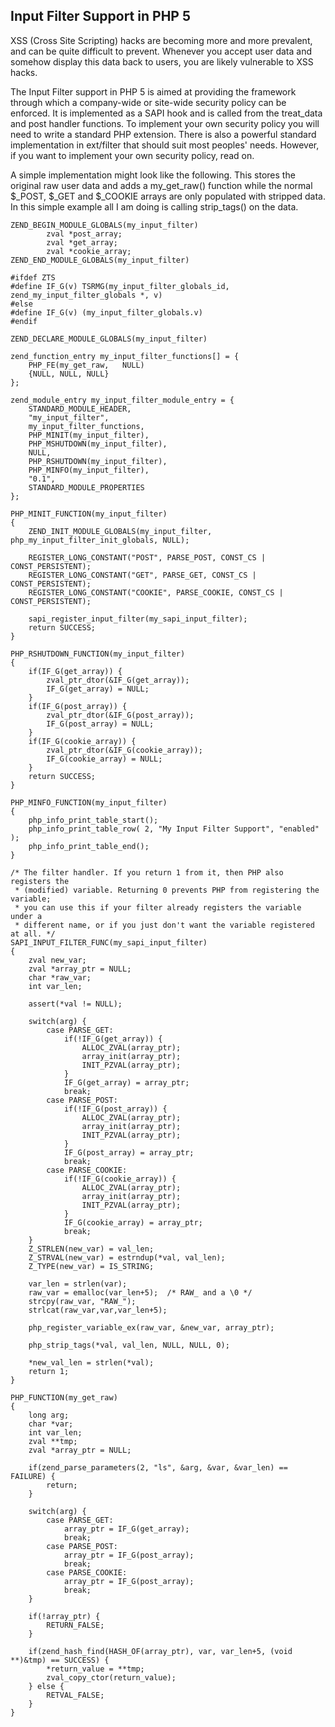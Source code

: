 Input Filter Support in PHP 5
-----------------------------

XSS (Cross Site Scripting) hacks are becoming more and more prevalent,
and can be quite difficult to prevent.  Whenever you accept user data
and somehow display this data back to users, you are likely vulnerable
to XSS hacks.

The Input Filter support in PHP 5 is aimed at providing the framework
through which a company-wide or site-wide security policy can be
enforced.  It is implemented as a SAPI hook and is called from the
treat_data and post handler functions.  To implement your own security
policy you will need to write a standard PHP extension.  There is also
a powerful standard implementation in ext/filter that should suit most
peoples' needs.  However, if you want to implement your own security
policy, read on.

A simple implementation might look like the following.  This stores the
original raw user data and adds a my_get_raw() function while the normal
$_POST, $_GET and $_COOKIE arrays are only populated with stripped
data.  In this simple example all I am doing is calling strip_tags() on
the data.

```
ZEND_BEGIN_MODULE_GLOBALS(my_input_filter)
        zval *post_array;
        zval *get_array;
        zval *cookie_array;
ZEND_END_MODULE_GLOBALS(my_input_filter)

#ifdef ZTS
#define IF_G(v) TSRMG(my_input_filter_globals_id, zend_my_input_filter_globals *, v)
#else
#define IF_G(v) (my_input_filter_globals.v)
#endif

ZEND_DECLARE_MODULE_GLOBALS(my_input_filter)

zend_function_entry my_input_filter_functions[] = {
    PHP_FE(my_get_raw,   NULL)
    {NULL, NULL, NULL}
};

zend_module_entry my_input_filter_module_entry = {
    STANDARD_MODULE_HEADER,
    "my_input_filter",
    my_input_filter_functions,
    PHP_MINIT(my_input_filter),
    PHP_MSHUTDOWN(my_input_filter),
    NULL,
    PHP_RSHUTDOWN(my_input_filter),
    PHP_MINFO(my_input_filter),
    "0.1",
    STANDARD_MODULE_PROPERTIES
};

PHP_MINIT_FUNCTION(my_input_filter)
{
    ZEND_INIT_MODULE_GLOBALS(my_input_filter, php_my_input_filter_init_globals, NULL);

    REGISTER_LONG_CONSTANT("POST", PARSE_POST, CONST_CS | CONST_PERSISTENT);
    REGISTER_LONG_CONSTANT("GET", PARSE_GET, CONST_CS | CONST_PERSISTENT);
    REGISTER_LONG_CONSTANT("COOKIE", PARSE_COOKIE, CONST_CS | CONST_PERSISTENT);

    sapi_register_input_filter(my_sapi_input_filter);
    return SUCCESS;
}

PHP_RSHUTDOWN_FUNCTION(my_input_filter)
{
    if(IF_G(get_array)) {
        zval_ptr_dtor(&IF_G(get_array));
        IF_G(get_array) = NULL;
    }
    if(IF_G(post_array)) {
        zval_ptr_dtor(&IF_G(post_array));
        IF_G(post_array) = NULL;
    }
    if(IF_G(cookie_array)) {
        zval_ptr_dtor(&IF_G(cookie_array));
        IF_G(cookie_array) = NULL;
    }
    return SUCCESS;
}

PHP_MINFO_FUNCTION(my_input_filter)
{
    php_info_print_table_start();
    php_info_print_table_row( 2, "My Input Filter Support", "enabled" );
    php_info_print_table_end();
}

/* The filter handler. If you return 1 from it, then PHP also registers the
 * (modified) variable. Returning 0 prevents PHP from registering the variable;
 * you can use this if your filter already registers the variable under a
 * different name, or if you just don't want the variable registered at all. */
SAPI_INPUT_FILTER_FUNC(my_sapi_input_filter)
{
    zval new_var;
    zval *array_ptr = NULL;
    char *raw_var;
    int var_len;

    assert(*val != NULL);

    switch(arg) {
        case PARSE_GET:
            if(!IF_G(get_array)) {
                ALLOC_ZVAL(array_ptr);
                array_init(array_ptr);
                INIT_PZVAL(array_ptr);
            }
            IF_G(get_array) = array_ptr;
            break;
        case PARSE_POST:
            if(!IF_G(post_array)) {
                ALLOC_ZVAL(array_ptr);
                array_init(array_ptr);
                INIT_PZVAL(array_ptr);
            }
            IF_G(post_array) = array_ptr;
            break;
        case PARSE_COOKIE:
            if(!IF_G(cookie_array)) {
                ALLOC_ZVAL(array_ptr);
                array_init(array_ptr);
                INIT_PZVAL(array_ptr);
            }
            IF_G(cookie_array) = array_ptr;
            break;
    }
    Z_STRLEN(new_var) = val_len;
    Z_STRVAL(new_var) = estrndup(*val, val_len);
    Z_TYPE(new_var) = IS_STRING;

    var_len = strlen(var);
    raw_var = emalloc(var_len+5);  /* RAW_ and a \0 */
    strcpy(raw_var, "RAW_");
    strlcat(raw_var,var,var_len+5);

    php_register_variable_ex(raw_var, &new_var, array_ptr);

    php_strip_tags(*val, val_len, NULL, NULL, 0);

    *new_val_len = strlen(*val);
    return 1;
}

PHP_FUNCTION(my_get_raw)
{
    long arg;
    char *var;
    int var_len;
    zval **tmp;
    zval *array_ptr = NULL;

    if(zend_parse_parameters(2, "ls", &arg, &var, &var_len) == FAILURE) {
        return;
    }

    switch(arg) {
        case PARSE_GET:
            array_ptr = IF_G(get_array);
            break;
        case PARSE_POST:
            array_ptr = IF_G(post_array);
            break;
        case PARSE_COOKIE:
            array_ptr = IF_G(post_array);
            break;
    }

    if(!array_ptr) {
        RETURN_FALSE;
    }

    if(zend_hash_find(HASH_OF(array_ptr), var, var_len+5, (void **)&tmp) == SUCCESS) {
        *return_value = **tmp;
        zval_copy_ctor(return_value);
    } else {
        RETVAL_FALSE;
    }
}
```
